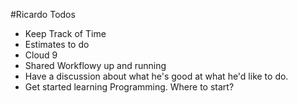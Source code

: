#Ricardo Todos
* Keep Track of Time
* Estimates to do 
* Cloud 9
* Shared Workflowy up and running
* Have a discussion about what he's good at what he'd like to do.
* Get started learning Programming. Where to start?
